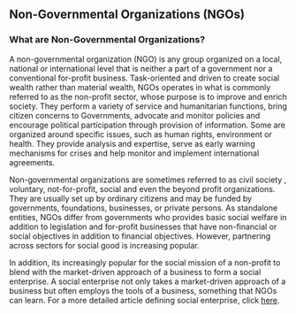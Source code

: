 ## Non-Governmental Organizations (NGOs)

### What are Non-Governmental Organizations?

A non-governmental organization (NGO) is any group organized on a local, national or international level that is neither a part of a government nor a conventional for-profit business.  Task-oriented and driven to create social wealth rather than material wealth, NGOs operates in what is commonly referred to as the non-profit sector, whose purpose is to improve and enrich society.  They perform a variety of service and humanitarian functions, bring citizen concerns to Governments, advocate and monitor policies and encourage political participation through provision of information. Some are organized around specific issues, such as human rights, environment or health. They provide analysis and expertise, serve as early warning mechanisms for crises and help monitor and implement international agreements.

Non-governmental organizations are sometimes referred to as civil society , voluntary, not-for-profit, social and even the beyond profit organizations. They are usually set up by ordinary citizens and may be funded by governments, foundations, businesses, or private persons.  As standalone entities, NGOs differ from governments who provides basic social welfare in addition to legislation and for-profit businesses that have non-fi­nan­cial or social ob­jec­tives in addition to financial objectives.  However, partnering across sectors for social good is increasing popular.

In addition, its increasingly popular for the social mission of a non-profit to blend with the market-driven approach of a business to form a social enterprise.  A social enterprise not only takes a market-driven approach of a business but often employs the tools of a business, something that NGOs can learn.  For a more detailed article defining social enterprise, click [here](https://socialenterprise.us/about/social-enterprise/).
